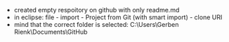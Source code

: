 - created empty respoitory on github with only readme.md
- in eclipse: file - import - Project from Git (with smart import) - clone URI
- mind that the correct folder is selected: C:\Users\Gerben Rienk\Documents\GitHub
